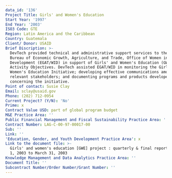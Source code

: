 ```yaml
---
data_id: '136'
Project Title: Girls' and Women's Education
Start Year: '1997'
End Year: '2003'
ISO3 Code: GTE
Region: Latin America and the Caribbean
Country: Guatemala
Client/ Donor: USAID
Brief Discription: >-
  DevTech provided technical and administrative support services to the USAID
  Bureau of Economic Growth, Agriculture, and Trade, Office of Women in
  Development (EGAT/WID) in support of Girls' and Women's Education (GWE)
  Activity Objectives. DevTech assisted EGAT/WID in monitoring the Girls' and
  Women's Education Initiative; developing effective communications among
  relevant stakeholders; and documenting programs and products developed
  concerning the initiative.
Point of contact: Susie Clay
Email: sclay@usaid.gov
Phone: (202) 712-0954
Current Project? (Y/N): 'No'
Prime: x
Contract Value USD: part of global program budget
M&E Practice Area: ''
Public Financial Management and Fiscal Sustainability Practice Area: ''
Contract Number: LAG-C-00-97-00017-00
Sub: ''
Link: ''
'Education, Gender, and Youth Development Practice Area': x
Link to the document file: >-
  Girls' and women's education [GWE] project : quarterly & final report, January
  1, 2003 to March 31, 2003
Knowledge Management and Data Analytics Practice Area: ''
Document Title: ''
Subcontract Number/Order Number/Grant Number: ''
---
```

